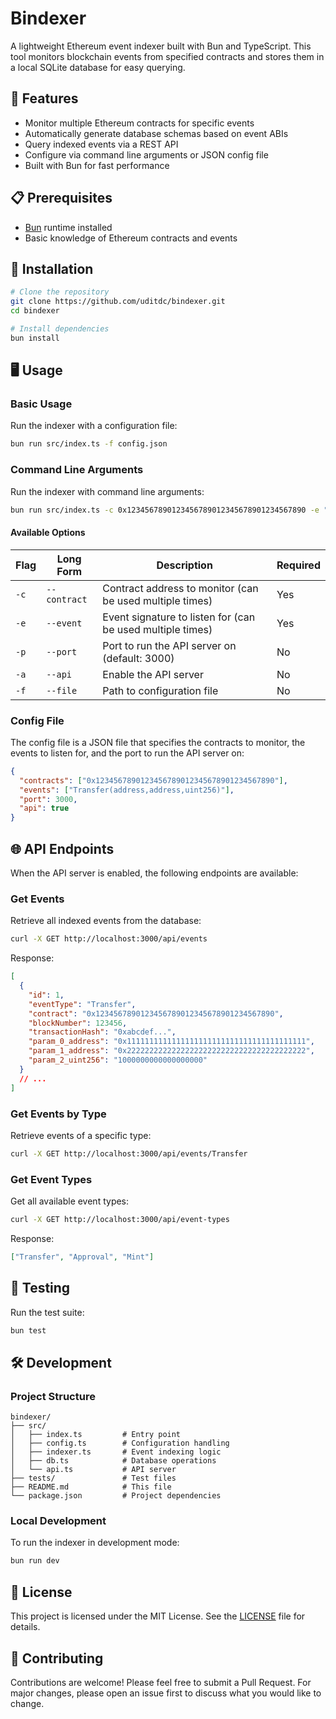 # Bindexer

A lightweight Ethereum event indexer built with Bun and TypeScript. This tool monitors blockchain events from specified contracts and stores them in a local SQLite database for easy querying.

## 🚀 Features

- Monitor multiple Ethereum contracts for specific events
- Automatically generate database schemas based on event ABIs
- Query indexed events via a REST API
- Configure via command line arguments or JSON config file
- Built with Bun for fast performance

## 📋 Prerequisites

- [Bun](https://bun.sh/) runtime installed
- Basic knowledge of Ethereum contracts and events

## 🔧 Installation

```bash
# Clone the repository
git clone https://github.com/uditdc/bindexer.git
cd bindexer

# Install dependencies
bun install
```

## 🖥️ Usage

### Basic Usage

Run the indexer with a configuration file:

```bash
bun run src/index.ts -f config.json
```

### Command Line Arguments

Run the indexer with command line arguments:

```bash
bun run src/index.ts -c 0x1234567890123456789012345678901234567890 -e "Transfer(address,address,uint256)" -p 3000 -a
```

#### Available Options

| Flag | Long Form    | Description                                                | Required |
| ---- | ------------ | ---------------------------------------------------------- | -------- |
| `-c` | `--contract` | Contract address to monitor (can be used multiple times)   | Yes      |
| `-e` | `--event`    | Event signature to listen for (can be used multiple times) | Yes      |
| `-p` | `--port`     | Port to run the API server on (default: 3000)              | No       |
| `-a` | `--api`      | Enable the API server                                      | No       |
| `-f` | `--file`     | Path to configuration file                                 | No       |

### Config File

The config file is a JSON file that specifies the contracts to monitor, the events to listen for, and the port to run the API server on:

```json
{
  "contracts": ["0x1234567890123456789012345678901234567890"],
  "events": ["Transfer(address,address,uint256)"],
  "port": 3000,
  "api": true
}
```

## 🌐 API Endpoints

When the API server is enabled, the following endpoints are available:

### Get Events

Retrieve all indexed events from the database:

```bash
curl -X GET http://localhost:3000/api/events
```

Response:

```json
[
  {
    "id": 1,
    "eventType": "Transfer",
    "contract": "0x1234567890123456789012345678901234567890",
    "blockNumber": 123456,
    "transactionHash": "0xabcdef...",
    "param_0_address": "0x1111111111111111111111111111111111111111",
    "param_1_address": "0x2222222222222222222222222222222222222222",
    "param_2_uint256": "1000000000000000000"
  }
  // ...
]
```

### Get Events by Type

Retrieve events of a specific type:

```bash
curl -X GET http://localhost:3000/api/events/Transfer
```

### Get Event Types

Get all available event types:

```bash
curl -X GET http://localhost:3000/api/event-types
```

Response:

```json
["Transfer", "Approval", "Mint"]
```

## 🧪 Testing

Run the test suite:

```bash
bun test
```

## 🛠️ Development

### Project Structure

```
bindexer/
├── src/
│   ├── index.ts         # Entry point
│   ├── config.ts        # Configuration handling
│   ├── indexer.ts       # Event indexing logic
│   ├── db.ts            # Database operations
│   └── api.ts           # API server
├── tests/               # Test files
├── README.md            # This file
└── package.json         # Project dependencies
```

### Local Development

To run the indexer in development mode:

```bash
bun run dev
```

## 📄 License

This project is licensed under the MIT License. See the [LICENSE](LICENSE) file for details.

## 🤝 Contributing

Contributions are welcome! Please feel free to submit a Pull Request.
For major changes, please open an issue first to discuss what you would like to change.
